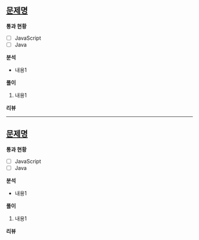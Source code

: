 ## [문제명](문제URL)

**통과 현황**
- [ ] JavaScript
- [ ] Java

**분석**
* 내용1

**풀이**
1. 내용1

**리뷰**

***

## [문제명](문제URL)

**통과 현황**
- [ ] JavaScript
- [ ] Java

**분석**
* 내용1

**풀이**
1. 내용1

**리뷰**
